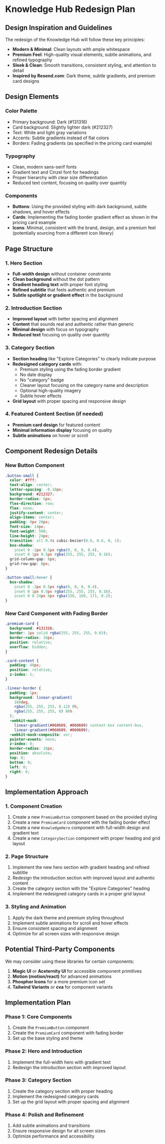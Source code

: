 # Knowledge Hub Redesign Plan

## Design Inspiration and Guidelines

The redesign of the Knowledge Hub will follow these key principles:

- **Modern & Minimal**: Clean layouts with ample whitespace
- **Premium Feel**: High-quality visual elements, subtle animations, and refined typography
- **Sleek & Clean**: Smooth transitions, consistent styling, and attention to detail
- **Inspired by Resend.com**: Dark theme, subtle gradients, and premium card designs

## Design Elements

### Color Palette

- Primary background: Dark (#131316)
- Card background: Slightly lighter dark (#212327)
- Text: White and light gray variations
- Accents: Subtle gradients instead of flat colors
- Borders: Fading gradients (as specified in the pricing card example)

### Typography

- Clean, modern sans-serif fonts
- Gradient text and Cinzel font for headings
- Proper hierarchy with clear size differentiation
- Reduced text content, focusing on quality over quantity

### Components

- **Buttons**: Using the provided styling with dark background, subtle shadows, and hover effects
- **Cards**: Implementing the fading border gradient effect as shown in the pricing card example
- **Icons**: Minimal, consistent with the brand, design, and a premium feel (potentially sourcing from a different icon library)

## Page Structure

### 1. Hero Section

- **Full-width design** without container constraints
- **Clean background** without the dot pattern
- **Gradient heading text** with proper font styling
- **Refined subtitle** that feels authentic and premium
- **Subtle spotlight or gradient effect** in the background

### 2. Introduction Section

- **Improved layout** with better spacing and alignment
- **Content** that sounds real and authentic rather than generic
- **Minimal design** with focus on typography
- **Reduced text** focusing on quality over quantity

### 3. Category Section

- **Section heading** like "Explore Categories" to clearly indicate purpose
- **Redesigned category cards** with:
  - Premium styling using the fading border gradient
  - No date display
  - No "category" badge
  - Cleaner layout focusing on the category name and description
  - Optional high-quality imagery
  - Subtle hover effects
- **Grid layout** with proper spacing and responsive design

### 4. Featured Content Section (if needed)

- **Premium card design** for featured content
- **Minimal information display** focusing on quality
- **Subtle animations** on hover or scroll

## Component Redesign Details

### New Button Component

```css
.button-small {
  color: #fff;
  text-align: center;
  letter-spacing: -0.18px;
  background: #212327;
  border-radius: 6px;
  flex-direction: row;
  flex: none;
  justify-content: center;
  align-items: center;
  padding: 8px 20px;
  font-size: 14px;
  font-weight: 500;
  line-height: 24px;
  transition: all 0.4s cubic-bezier(0.6, 0.6, 0, 1);
  box-shadow:
    inset 0 -2px 0.5px rgba(0, 0, 0, 0.4),
    inset 0 1px 0.5px rgba(255, 255, 255, 0.16);
  grid-column-gap: 8px;
  grid-row-gap: 8px;
}

.button-small:hover {
  box-shadow:
    inset 0 -2px 0.5px rgba(0, 0, 0, 0.4),
    inset 0 1px 0.5px rgba(255, 255, 255, 0.16),
    inset 0 0 24px 6px rgba(156, 160, 171, 0.2);
}
```

### New Card Component with Fading Border

```css
.premium-card {
  background: #131316;
  border: 1px solid rgba(255, 255, 255, 0.03);
  border-radius: 16px;
  position: relative;
  overflow: hidden;
}

.card-content {
  padding: 40px;
  position: relative;
  z-index: 1;
}

.linear-border {
  padding: 1px;
  background: linear-gradient(
    180deg,
    rgba(255, 255, 255, 0.12) 0%,
    rgba(255, 255, 255, 0) 80%
  );
  -webkit-mask:
    linear-gradient(#060609, #060609) content-box content-box,
    linear-gradient(#060609, #060609);
  -webkit-mask-composite: xor;
  pointer-events: none;
  z-index: 0;
  border-radius: 16px;
  position: absolute;
  top: 0;
  bottom: 0;
  left: 0;
  right: 0;
}
```

## Implementation Approach

### 1. Component Creation

1. Create a new `PremiumButton` component based on the provided styling
2. Create a new `PremiumCard` component with the fading border effect
3. Create a new `KnowledgeHero` component with full-width design and gradient text
4. Create a new `CategorySection` component with proper heading and grid layout

### 2. Page Structure

1. Implement the new hero section with gradient heading and refined subtitle
2. Redesign the introduction section with improved layout and authentic content
3. Create the category section with the "Explore Categories" heading
4. Implement the redesigned category cards in a proper grid layout

### 3. Styling and Animation

1. Apply the dark theme and premium styling throughout
2. Implement subtle animations for scroll and hover effects
3. Ensure consistent spacing and alignment
4. Optimize for all screen sizes with responsive design

## Potential Third-Party Components

We may consider using these libraries for certain components:

1. **Magic UI** or **Aceternity UI** for accessible component primitives
2. **Motion (motion/react)** for advanced animations
3. **Phosphor Icons** for a more premium icon set
4. **Tailwind Variants** or **cva** for component variants

## Implementation Plan

### Phase 1: Core Components

1. Create the `PremiumButton` component
2. Create the `PremiumCard` component with fading border
3. Set up the base styling and theme

### Phase 2: Hero and Introduction

1. Implement the full-width hero with gradient text
2. Redesign the introduction section with improved layout

### Phase 3: Category Section

1. Create the category section with proper heading
2. Implement the redesigned category cards
3. Set up the grid layout with proper spacing and alignment

### Phase 4: Polish and Refinement

1. Add subtle animations and transitions
2. Ensure responsive design for all screen sizes
3. Optimize performance and accessibility

